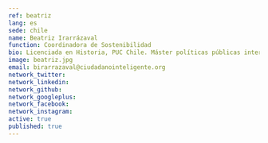 ```yaml
---
ref: beatriz
lang: es
sede: chile
name: Beatriz Irarrázaval
function: Coordinadora de Sostenibilidad
bio: Licenciada en Historia, PUC Chile. Máster políticas públicas internacionales en University College London y máster gestión de la ciencia y la innovación, U. Politécnica Valencia.
image: beatriz.jpg
email: birarrazaval@ciudadanointeligente.org
network_twitter: 
network_linkedin: 
network_github: 
network_googleplus:
network_facebook:
network_instagram:
active: true
published: true
---
```


